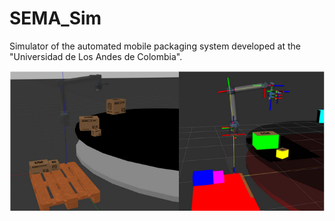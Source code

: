 # SEMA_Sim
Simulator of the automated mobile packaging system developed at the "Universidad de Los Andes de Colombia".

![Alt text](/imgs/gzsim_rviz_view.png)
